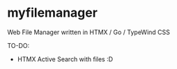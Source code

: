 # myfilemanager
Web File Manager written in HTMX / Go / TypeWind CSS

TO-DO:
- HTMX Active Search with files :D
